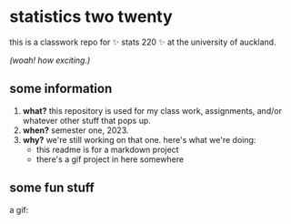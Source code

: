 # statistics two twenty

this is a classwork repo for ✨ stats 220 ✨ at the university of auckland.

*(woah! how exciting.)*


## some information

1. **what?** this repository is used for my class work, assignments, and/or whatever other stuff that pops up.
2. **when?** semester one, 2023.
3. **why?** we're still working on that one. here's what we're doing:
   - this readme is for a markdown project
   - there's a gif project in here somewhere


## some fun stuff

a gif:


